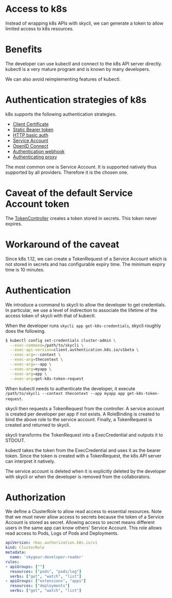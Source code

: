 # Access to k8s

Instead of wrapping k8s APIs with skycli, we can generate a token to allow limited access to
k8s resources.

# Benefits

The developer can use kubectl and connect to the k8s API server directly.
kubectl is a very mature program and is known by many developers.

We can also avoid reimplementing features of kubectl.

# Authentication strategies of k8s

k8s supports the following authentication strategies.

- [Client Certificate](https://kubernetes.io/docs/reference/access-authn-authz/authentication/#x509-client-certs)
- [Static Bearer token](https://kubernetes.io/docs/reference/access-authn-authz/authentication/#static-token-file)
- [HTTP basic auth](https://kubernetes.io/docs/reference/access-authn-authz/authentication/#static-password-file)
- [Service Account](https://kubernetes.io/docs/reference/access-authn-authz/authentication/#service-account-tokens)
- [OpenID Connect](https://kubernetes.io/docs/reference/access-authn-authz/authentication/#openid-connect-tokens)
- [Authentication webhook](https://kubernetes.io/docs/reference/access-authn-authz/authentication/#webhook-token-authentication)
- [Authenticating proxy](https://kubernetes.io/docs/reference/access-authn-authz/authentication/#authenticating-proxy)

The most common one is Service Account.
It is supported natively thus supported by all providers.
Therefore it is the chosen one.

# Caveat of the default Service Account token

The [TokenController](https://kubernetes.io/docs/reference/access-authn-authz/service-accounts-admin/#token-controller) creates a token stored in secrets. This token never expires.

# Workaround of the caveat

Since k8s 1.12, we can create a TokenRequest of a Service Account which is not stored in secrets and has configurable expiry time. The minimum expiry time is 10 minutes.

# Authentication

We introduce a command to skycli to allow the developer to get credentials.
In particular, we use a level of indirection to associate the lifetime of the access token of skycli
with that of kubectl.

When the developer runs `skycli app get-k8s-credentials`, skycli roughly does the following.

```sh
$ kubectl config set-credentials cluster-admin \
  --exec-command=/path/to/skycli \
  --exec-api-version=client.authentication.k8s.io/v1beta \
  --exec-arg=--context \
  --exec-arg=thecontext \
  --exec-arg=--app \
  --exec-arg=myapp \
  --exec-arg=app \
  --exec-arg=get-k8s-token-request
```

When kubectl needs to authenticate the developer, it execute `/path/to/skycli --context thecontext --app myapp app get-k8s-token-request`.

skycli then requests a TokenRequest from the controller.
A service account is created per developer per app if not exists.
A RoleBinding is created to bind the above role to the service account.
Finally, a TokenRequest is created and returned to skycli.

skycli transforms the TokenRequest into a ExecCredential and outputs it to STDOUT.

kubectl takes the token from the ExecCredential and uses it as the bearer token.
Since the token is created with a TokenRequest, the k8s API server can interpret it natively.

The service account is deleted when it is explicitly deleted by the developer with skycli or
when the developer is removed from the collaborators.

# Authorization

We define a ClusterRole to allow read access to essential resources.
Note that we must never allow access to secrets because
the token of a Service Account is stored as secret.
Allowing access to secret means
different users in the same app can know others' Service Account.
This role allows read access to Pods, Logs of Pods and Deployments.

```yaml
apiVersion: rbac.authorization.k8s.io/v1
kind: ClusterRole
metadata:
  name: 'skygear:developer-reader'
rules:
- apiGroups: [""]
  resources: ["pods", "pods/log"]
  verbs: ["get", "watch", "list"]
- apiGroups: ["extensions", "apps"]
  resources: ["deployments"]
  verbs: ["get", "watch", "list"]
```
